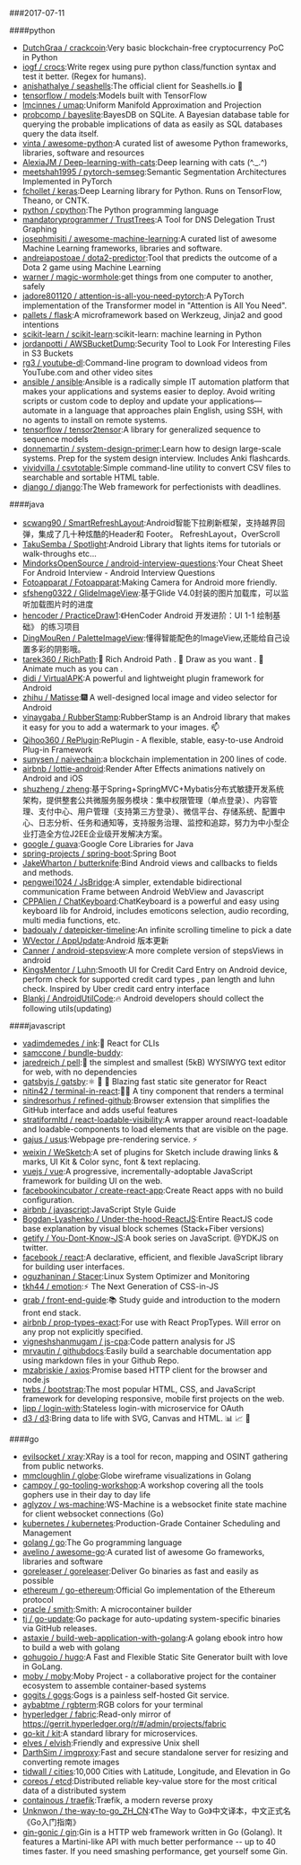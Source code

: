###2017-07-11

####python
* [DutchGraa / crackcoin](https://github.com/DutchGraa/crackcoin):Very basic blockchain-free cryptocurrency PoC in Python
* [iogf / crocs](https://github.com/iogf/crocs):Write regex using pure python class/function syntax and test it better. (Regex for humans).
* [anishathalye / seashells](https://github.com/anishathalye/seashells):The official client for Seashells.io 🐚
* [tensorflow / models](https://github.com/tensorflow/models):Models built with TensorFlow
* [lmcinnes / umap](https://github.com/lmcinnes/umap):Uniform Manifold Approximation and Projection
* [probcomp / bayeslite](https://github.com/probcomp/bayeslite):BayesDB on SQLite. A Bayesian database table for querying the probable implications of data as easily as SQL databases query the data itself.
* [vinta / awesome-python](https://github.com/vinta/awesome-python):A curated list of awesome Python frameworks, libraries, software and resources
* [AlexiaJM / Deep-learning-with-cats](https://github.com/AlexiaJM/Deep-learning-with-cats):Deep learning with cats (^._.^)
* [meetshah1995 / pytorch-semseg](https://github.com/meetshah1995/pytorch-semseg):Semantic Segmentation Architectures Implemented in PyTorch
* [fchollet / keras](https://github.com/fchollet/keras):Deep Learning library for Python. Runs on TensorFlow, Theano, or CNTK.
* [python / cpython](https://github.com/python/cpython):The Python programming language
* [mandatoryprogrammer / TrustTrees](https://github.com/mandatoryprogrammer/TrustTrees):A Tool for DNS Delegation Trust Graphing
* [josephmisiti / awesome-machine-learning](https://github.com/josephmisiti/awesome-machine-learning):A curated list of awesome Machine Learning frameworks, libraries and software.
* [andreiapostoae / dota2-predictor](https://github.com/andreiapostoae/dota2-predictor):Tool that predicts the outcome of a Dota 2 game using Machine Learning
* [warner / magic-wormhole](https://github.com/warner/magic-wormhole):get things from one computer to another, safely
* [jadore801120 / attention-is-all-you-need-pytorch](https://github.com/jadore801120/attention-is-all-you-need-pytorch):A PyTorch implementation of the Transformer model in "Attention is All You Need".
* [pallets / flask](https://github.com/pallets/flask):A microframework based on Werkzeug, Jinja2 and good intentions
* [scikit-learn / scikit-learn](https://github.com/scikit-learn/scikit-learn):scikit-learn: machine learning in Python
* [jordanpotti / AWSBucketDump](https://github.com/jordanpotti/AWSBucketDump):Security Tool to Look For Interesting Files in S3 Buckets
* [rg3 / youtube-dl](https://github.com/rg3/youtube-dl):Command-line program to download videos from YouTube.com and other video sites
* [ansible / ansible](https://github.com/ansible/ansible):Ansible is a radically simple IT automation platform that makes your applications and systems easier to deploy. Avoid writing scripts or custom code to deploy and update your applications— automate in a language that approaches plain English, using SSH, with no agents to install on remote systems.
* [tensorflow / tensor2tensor](https://github.com/tensorflow/tensor2tensor):A library for generalized sequence to sequence models
* [donnemartin / system-design-primer](https://github.com/donnemartin/system-design-primer):Learn how to design large-scale systems. Prep for the system design interview. Includes Anki flashcards.
* [vividvilla / csvtotable](https://github.com/vividvilla/csvtotable):Simple command-line utility to convert CSV files to searchable and sortable HTML table.
* [django / django](https://github.com/django/django):The Web framework for perfectionists with deadlines.

####java
* [scwang90 / SmartRefreshLayout](https://github.com/scwang90/SmartRefreshLayout):Android智能下拉刷新框架，支持越界回弹，集成了几十种炫酷的Header和 Footer。 RefreshLayout，OverScroll
* [TakuSemba / Spotlight](https://github.com/TakuSemba/Spotlight):Android Library that lights items for tutorials or walk-throughs etc...
* [MindorksOpenSource / android-interview-questions](https://github.com/MindorksOpenSource/android-interview-questions):Your Cheat Sheet For Android Interview - Android Interview Questions
* [Fotoapparat / Fotoapparat](https://github.com/Fotoapparat/Fotoapparat):Making Camera for Android more friendly.
* [sfsheng0322 / GlideImageView](https://github.com/sfsheng0322/GlideImageView):基于Glide V4.0封装的图片加载库，可以监听加载图片时的进度
* [hencoder / PracticeDraw1](https://github.com/hencoder/PracticeDraw1):《HenCoder Android 开发进阶：UI 1-1 绘制基础》 的练习项目
* [DingMouRen / PaletteImageView](https://github.com/DingMouRen/PaletteImageView):懂得智能配色的ImageView,还能给自己设置多彩的阴影哦。
* [tarek360 / RichPath](https://github.com/tarek360/RichPath):💪 Rich Android Path . 🤡 Draw as you want . 🎉 Animate much as you can .
* [didi / VirtualAPK](https://github.com/didi/VirtualAPK):A powerful and lightweight plugin framework for Android
* [zhihu / Matisse](https://github.com/zhihu/Matisse):🎆 A well-designed local image and video selector for Android
* [vinaygaba / RubberStamp](https://github.com/vinaygaba/RubberStamp):RubberStamp is an Android library that makes it easy for you to add a watermark to your images. 📫
* [Qihoo360 / RePlugin](https://github.com/Qihoo360/RePlugin):RePlugin - A flexible, stable, easy-to-use Android Plug-in Framework
* [sunysen / naivechain](https://github.com/sunysen/naivechain):a blockchain implementation in 200 lines of code.
* [airbnb / lottie-android](https://github.com/airbnb/lottie-android):Render After Effects animations natively on Android and iOS
* [shuzheng / zheng](https://github.com/shuzheng/zheng):基于Spring+SpringMVC+Mybatis分布式敏捷开发系统架构，提供整套公共微服务服务模块：集中权限管理（单点登录）、内容管理、支付中心、用户管理（支持第三方登录）、微信平台、存储系统、配置中心、日志分析、任务和通知等，支持服务治理、监控和追踪，努力为中小型企业打造全方位J2EE企业级开发解决方案。
* [google / guava](https://github.com/google/guava):Google Core Libraries for Java
* [spring-projects / spring-boot](https://github.com/spring-projects/spring-boot):Spring Boot
* [JakeWharton / butterknife](https://github.com/JakeWharton/butterknife):Bind Android views and callbacks to fields and methods.
* [pengwei1024 / JsBridge](https://github.com/pengwei1024/JsBridge):A simpler, extendable bidirectional communication Frame between Android WebView and Javascript
* [CPPAlien / ChatKeyboard](https://github.com/CPPAlien/ChatKeyboard):ChatKeyboard is a powerful and easy using keyboard lib for Android, includes emoticons selection, audio recording, multi media functions, etc.
* [badoualy / datepicker-timeline](https://github.com/badoualy/datepicker-timeline):An infinite scrolling timeline to pick a date
* [WVector / AppUpdate](https://github.com/WVector/AppUpdate):Android 版本更新
* [Canner / android-stepsview](https://github.com/Canner/android-stepsview):A more complete version of stepsViews in android
* [KingsMentor / Luhn](https://github.com/KingsMentor/Luhn):Smooth UI for Credit Card Entry on Android device, perform check for supported credit card types , pan length and luhn check. Inspired by Uber credit card entry interface
* [Blankj / AndroidUtilCode](https://github.com/Blankj/AndroidUtilCode):🔥 Android developers should collect the following utils(updating)

####javascript
* [vadimdemedes / ink](https://github.com/vadimdemedes/ink):🌈 React for CLIs
* [samccone / bundle-buddy](https://github.com/samccone/bundle-buddy):
* [jaredreich / pell](https://github.com/jaredreich/pell):📝 the simplest and smallest (5kB) WYSIWYG text editor for web, with no dependencies
* [gatsbyjs / gatsby](https://github.com/gatsbyjs/gatsby):⚛️ 📄 🚀 Blazing fast static site generator for React
* [nitin42 / terminal-in-react](https://github.com/nitin42/terminal-in-react):👨‍💻 A tiny component that renders a terminal
* [sindresorhus / refined-github](https://github.com/sindresorhus/refined-github):Browser extension that simplifies the GitHub interface and adds useful features
* [stratiformltd / react-loadable-visibility](https://github.com/stratiformltd/react-loadable-visibility):A wrapper around react-loadable and loadable-components to load elements that are visible on the page.
* [gajus / usus](https://github.com/gajus/usus):Webpage pre-rendering service. ⚡️
* [weixin / WeSketch](https://github.com/weixin/WeSketch):A set of plugins for Sketch include drawing links & marks, UI Kit & Color sync, font & text replacing.
* [vuejs / vue](https://github.com/vuejs/vue):A progressive, incrementally-adoptable JavaScript framework for building UI on the web.
* [facebookincubator / create-react-app](https://github.com/facebookincubator/create-react-app):Create React apps with no build configuration.
* [airbnb / javascript](https://github.com/airbnb/javascript):JavaScript Style Guide
* [Bogdan-Lyashenko / Under-the-hood-ReactJS](https://github.com/Bogdan-Lyashenko/Under-the-hood-ReactJS):Entire ReactJS code base explanation by visual block schemes (Stack+Fiber versions)
* [getify / You-Dont-Know-JS](https://github.com/getify/You-Dont-Know-JS):A book series on JavaScript. @YDKJS on twitter.
* [facebook / react](https://github.com/facebook/react):A declarative, efficient, and flexible JavaScript library for building user interfaces.
* [oguzhaninan / Stacer](https://github.com/oguzhaninan/Stacer):Linux System Optimizer and Monitoring
* [tkh44 / emotion](https://github.com/tkh44/emotion):⚡️ The Next Generation of CSS-in-JS
* [grab / front-end-guide](https://github.com/grab/front-end-guide):📚 Study guide and introduction to the modern front end stack.
* [airbnb / prop-types-exact](https://github.com/airbnb/prop-types-exact):For use with React PropTypes. Will error on any prop not explicitly specified.
* [vigneshshanmugam / js-cpa](https://github.com/vigneshshanmugam/js-cpa):Code pattern analysis for JS
* [mrvautin / githubdocs](https://github.com/mrvautin/githubdocs):Easily build a searchable documentation app using markdown files in your Github Repo.
* [mzabriskie / axios](https://github.com/mzabriskie/axios):Promise based HTTP client for the browser and node.js
* [twbs / bootstrap](https://github.com/twbs/bootstrap):The most popular HTML, CSS, and JavaScript framework for developing responsive, mobile first projects on the web.
* [lipp / login-with](https://github.com/lipp/login-with):Stateless login-with microservice for OAuth
* [d3 / d3](https://github.com/d3/d3):Bring data to life with SVG, Canvas and HTML. 📊 📈 🎉

####go
* [evilsocket / xray](https://github.com/evilsocket/xray):XRay is a tool for recon, mapping and OSINT gathering from public networks.
* [mmcloughlin / globe](https://github.com/mmcloughlin/globe):Globe wireframe visualizations in Golang
* [campoy / go-tooling-workshop](https://github.com/campoy/go-tooling-workshop):A workshop covering all the tools gophers use in their day to day life
* [aglyzov / ws-machine](https://github.com/aglyzov/ws-machine):WS-Machine is a websocket finite state machine for client websocket connections (Go)
* [kubernetes / kubernetes](https://github.com/kubernetes/kubernetes):Production-Grade Container Scheduling and Management
* [golang / go](https://github.com/golang/go):The Go programming language
* [avelino / awesome-go](https://github.com/avelino/awesome-go):A curated list of awesome Go frameworks, libraries and software
* [goreleaser / goreleaser](https://github.com/goreleaser/goreleaser):Deliver Go binaries as fast and easily as possible
* [ethereum / go-ethereum](https://github.com/ethereum/go-ethereum):Official Go implementation of the Ethereum protocol
* [oracle / smith](https://github.com/oracle/smith):Smith: A microcontainer builder
* [tj / go-update](https://github.com/tj/go-update):Go package for auto-updating system-specific binaries via GitHub releases.
* [astaxie / build-web-application-with-golang](https://github.com/astaxie/build-web-application-with-golang):A golang ebook intro how to build a web with golang
* [gohugoio / hugo](https://github.com/gohugoio/hugo):A Fast and Flexible Static Site Generator built with love in GoLang.
* [moby / moby](https://github.com/moby/moby):Moby Project - a collaborative project for the container ecosystem to assemble container-based systems
* [gogits / gogs](https://github.com/gogits/gogs):Gogs is a painless self-hosted Git service.
* [aybabtme / rgbterm](https://github.com/aybabtme/rgbterm):RGB colors for your terminal
* [hyperledger / fabric](https://github.com/hyperledger/fabric):Read-only mirror of https://gerrit.hyperledger.org/r/#/admin/projects/fabric
* [go-kit / kit](https://github.com/go-kit/kit):A standard library for microservices.
* [elves / elvish](https://github.com/elves/elvish):Friendly and expressive Unix shell
* [DarthSim / imgproxy](https://github.com/DarthSim/imgproxy):Fast and secure standalone server for resizing and converting remote images
* [tidwall / cities](https://github.com/tidwall/cities):10,000 Cities with Latitude, Longitude, and Elevation in Go
* [coreos / etcd](https://github.com/coreos/etcd):Distributed reliable key-value store for the most critical data of a distributed system
* [containous / traefik](https://github.com/containous/traefik):Træfik, a modern reverse proxy
* [Unknwon / the-way-to-go_ZH_CN](https://github.com/Unknwon/the-way-to-go_ZH_CN):《The Way to Go》中文译本，中文正式名《Go入门指南》
* [gin-gonic / gin](https://github.com/gin-gonic/gin):Gin is a HTTP web framework written in Go (Golang). It features a Martini-like API with much better performance -- up to 40 times faster. If you need smashing performance, get yourself some Gin.

